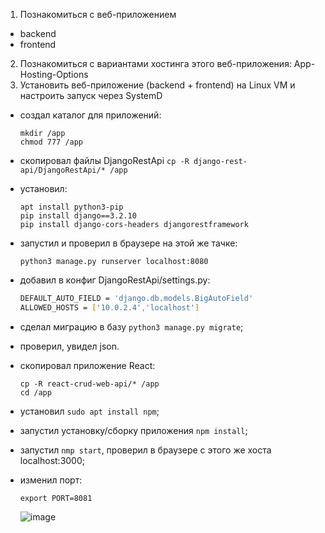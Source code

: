 1. Познакомиться с веб-приложением
- backend
- frontend
2. Познакомиться с вариантами хостинга этого веб-приложения:
App-Hosting-Options
3. Установить веб-приложение (backend + frontend) на Linux VM и настроить запуск через SystemD  

  - создал каталог для приложений:
    ```console
    mkdir /app
    chmod 777 /app
    ```
  
  - скопировал файлы DjangoRestApi `cp -R django-rest-api/DjangoRestApi/* /app`
  
  - установил:
    ```console
    apt install python3-pip
    pip install django==3.2.10
    pip install django-cors-headers djangorestframework
    ```
  
  - запустил и проверил в браузере на этой же тачке:
    ```console
    python3 manage.py runserver localhost:8080
    ```
  
  - добавил в конфиг DjangoRestApi/settings.py:
    ```bash
    DEFAULT_AUTO_FIELD = 'django.db.models.BigAutoField'
    ALLOWED_HOSTS = ['10.0.2.4','localhost']
    ```
  
  - сделал миграцию в базу `python3 manage.py migrate`;
  
  - проверил, увидел json.  
  
  - скопировал приложение React:
    ```console
    cp -R react-crud-web-api/* /app
    cd /app
    ```
  
  - установил `sudo apt install npm`;
  
  - запустил установку/сборку приложения `npm install`;
  - запустил `nmp start`, проверил в браузере с этого же хоста localhost:3000;
  - изменил порт:
    ```console
    export PORT=8081
    ```

    ![image](https://github.com/tms-dos21-onl/sergey-novik/assets/77771829/14410c45-4546-49e2-9961-76cc0226401a)

